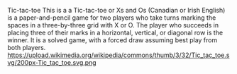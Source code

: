 Tic-tac-toe 
This is a a Tic-tac-toe or Xs and Os (Canadian or Irish English) is a paper-and-pencil game for two players who take turns marking the spaces in a three-by-three grid with X or O. The player who succeeds in placing three of their marks in a horizontal, vertical, or diagonal row is the winner. It is a solved game, with a forced draw assuming best play from both players.
https://upload.wikimedia.org/wikipedia/commons/thumb/3/32/Tic_tac_toe.svg/200px-Tic_tac_toe.svg.png
